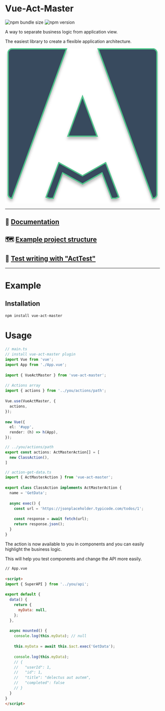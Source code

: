 # Vue-Act-Master

![npm bundle size](https://img.shields.io/bundlephobia/minzip/vue-act-master)
![npm version](https://img.shields.io/npm/v/vue-act-master)

A way to separate business logic from application view.

The easiest library to create a flexible application architecture.

<div align="center">
  <img  src="https://raw.githubusercontent.com/avil13/vue-act-master/master/assets/act-master-logo.svg" alt="vue-act-master">
</div>

---

## 📗 [Documentation](https://avil13.github.io/vue-act-master/)


## 🗺 [Example project structure](https://github.com/avil13/vue-act-master/blob/master/packages/example/README.md)

## 🧪 [Test writing with "ActTest"](https://github.com/avil13/vue-act-master/blob/master/packages/act-master/src/test-utils/README.md)


---

# Example

## Installation

```bash
npm install vue-act-master
```

# Usage

```ts
// main.ts
// install vue-act-master plugin
import Vue from 'vue';
import App from './App.vue';

import { VueActMaster } from 'vue-act-master';

// Actions array
import { actions } from '../you/actions/path';

Vue.use(VueActMaster, {
  actions,
});

new Vue({
  el: '#app',
  render: (h) => h(App),
});
```

```ts
// ../you/actions/path
export const actions: ActMasterAction[] = [
  new ClassAction(),
]
```

```ts
// action-get-data.ts
import { ActMasterAction } from 'vue-act-master';

export class ClassAction implements ActMasterAction {
  name = 'GetData';

  async exec() {
    const url = 'https://jsonplaceholder.typicode.com/todos/1';

    const response = await fetch(url);
    return response.json();
  }
}
```
The action is now available to you in components and you can easily highlight the business logic.

This will help you test components and change the API more easily.


```html
// App.vue

<script>
import { SuperAPI } from '../you/api';

export default {
  data() {
    return {
      myData: null,
    };
  },

  async mounted() {
    console.log(this.myData); // null

    this.myData = await this.$act.exec('GetData');

    console.log(this.myData);
    // {
    //   "userId": 1,
    //   "id": 1,
    //   "title": "delectus aut autem",
    //   "completed": false
    // }
  }
}
</script>
```
